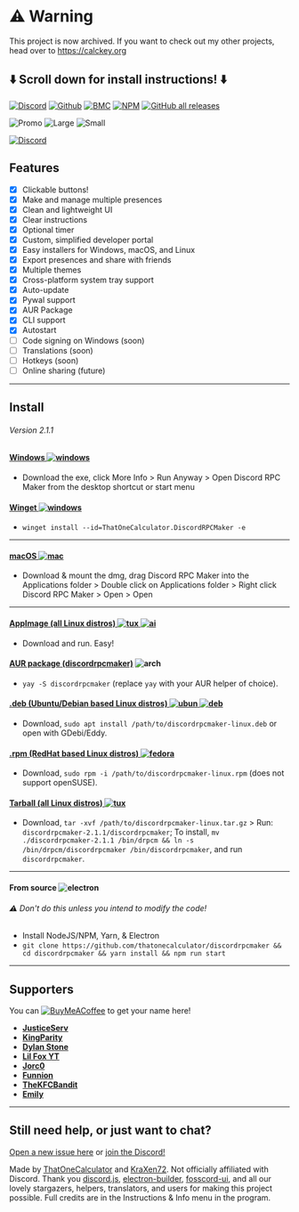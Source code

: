 # ⚠️ Warning

This project is now archived. If you want to check out my other projects, head over to https://calckey.org


## ⬇️ Scroll down for install instructions! ⬇️

[![Discord](https://discordapp.com/api/guilds/716364441658327120/embed.png?style=shield)](https://discord.gg/Z7UZPR3bbW)
[![Github](https://img.shields.io/badge/star_it_on-github-black?style=shield&logo=github)](https://github.com/thatonecalculator/discordrpcmaker)
[![BMC](https://img.shields.io/badge/buy_me_a-coffee-FFDD00?style=shield&logo=paypal)](https://buymeacoffee.com/that1calculator)
[![NPM](https://img.shields.io/badge/on-npm-CF1212.svg?style=flat&logo=npm)](https://www.npmjs.com/discordrpcmaker)
[![GitHub all releases](https://img.shields.io/github/downloads/ThatOneCalculator/DiscordRPCMaker/total)](https://github.com/ThatOneCalculator/DiscordRPCMaker/releases)

![Promo](https://cdn.discordapp.com/attachments/810799100940255260/838968321516503111/ad200kb.jpg)
![Large](https://media.discordapp.net/attachments/810799100940255260/838485035506073630/unknown.png)
![Small](https://media.discordapp.net/attachments/810799100940255260/838485901520797776/unknown.png)

[![Discord](https://discordapp.com/api/guilds/716364441658327120/embed.png?style=banner2)](https://discord.gg/Z7UZPR3bbW)

## Features

- [x] Clickable buttons!
- [x] Make and manage multiple presences
- [x] Clean and lightweight UI
- [x] Clear instructions
- [x] Optional timer
- [x] Custom, simplified developer portal
- [x] Easy installers for Windows, macOS, and Linux
- [x] Export presences and share with friends
- [x] Multiple themes
- [x] Cross-platform system tray support
- [x] Auto-update
- [x] Pywal support
- [x] AUR Package
- [x] CLI support
- [x] Autostart
- [ ] Code signing on Windows (soon)
- [ ] Translations (soon)
- [ ] Hotkeys (soon)
- [ ] Online sharing (future)

---

## Install
###### Version 2.1.1

#### [Windows ![windows](https://media.discordapp.net/attachments/810799100940255260/838488668816932965/ezgif-6-ac9683508192.png)](https://github.com/ThatOneCalculator/DiscordRPCMaker/releases/download/v2.1.1/discordrpcmaker-windows.exe)

- Download the exe, click More Info > Run Anyway > Open Discord RPC Maker from the desktop shortcut or start menu

#### [Winget ![windows](https://media.discordapp.net/attachments/810799100940255260/838488668816932965/ezgif-6-ac9683508192.png)](https://winstall.app/apps/ThatOneCalculator.DiscordRPCMaker)

- `winget install --id=ThatOneCalculator.DiscordRPCMaker -e`

---

#### [macOS ![mac](https://media.discordapp.net/attachments/810799100940255260/838489488505307176/ezgif-6-cea52c6e0dcc.png)](https://github.com/ThatOneCalculator/DiscordRPCMaker/releases/download/v2.1.1/discordrpcmaker-macos.dmg)

- Download & mount the dmg, drag Discord RPC Maker into the Applications folder > Double click on Applications folder > Right click Discord RPC Maker > Open > Open

---

#### [AppImage (all Linux distros) ![tux](https://media.discordapp.net/attachments/810799100940255260/838491112863039558/ezgif-6-17b58fff7c7c.png) ![ai](https://media.discordapp.net/attachments/810799100940255260/838490721232355398/ezgif-6-35f6005300eb.png)](https://github.com/ThatOneCalculator/DiscordRPCMaker/releases/download/v2.1.1/discordrpcmaker-linux.appimage)

- Download and run. Easy!

#### [AUR package (discordrpcmaker)](https://aur.archlinux.org/packages/discordrpcmaker/) ![arch](https://media.discordapp.net/attachments/810799100940255260/838491685892784178/ezgif-6-fd025aa8c722.png)

- `yay -S discordrpcmaker` (replace `yay` with your AUR helper of choice).

#### [.deb (Ubuntu/Debian based Linux distros) ![ubun](https://media.discordapp.net/attachments/810799100940255260/838490150610796544/ezgif-6-0bcaf2484f82.png) ![deb](https://media.discordapp.net/attachments/810799100940255260/838489897975021609/ezgif-6-6c941861dbcc.png)](https://github.com/ThatOneCalculator/DiscordRPCMaker/releases/download/v2.1.1/discordrpcmaker-linux.deb)

- Download, `sudo apt install /path/to/discordrpcmaker-linux.deb` or open with GDebi/Eddy.

#### [.rpm (RedHat based Linux distros) ![fedora](https://media.discordapp.net/attachments/810799100940255260/838492071698104320/ezgif-6-e99994d2403a.png)](https://github.com/ThatOneCalculator/DiscordRPCMaker/releases/download/v2.1.1/discordrpcmaker-linux.rpm)

- Download, `sudo rpm -i /path/to/discordrpcmaker-linux.rpm` (does not support openSUSE).

#### [Tarball (all Linux distros) ![tux](https://media.discordapp.net/attachments/810799100940255260/838491112863039558/ezgif-6-17b58fff7c7c.png)](https://github.com/ThatOneCalculator/DiscordRPCMaker/releases/download/v2.1.1/discordrpcmaker-linux.tar.gz)

- Download, `tar -xvf /path/to/discordrpcmaker-linux.tar.gz` > Run: `discordrpcmaker-2.1.1/discordrpcmaker`; To install, `mv ./discordrpcmaker-2.1.1 /bin/drpcm && ln -s /bin/drpcm/discordrpcmaker /bin/discordrpcmaker`, and run `discordrpcmaker`.

---

#### From source ![electron](https://media.discordapp.net/attachments/810799100940255260/838533828384391208/ezgif-2-828b221b651a.png)
###### ⚠ Don't do this unless you intend to modify the code!
- Install NodeJS/NPM, Yarn, & Electron
- `git clone https://github.com/thatonecalculator/discordrpcmaker && cd discordrpcmaker && yarn install && npm run start`

---

## Supporters
You can [![BuyMeACoffee](https://img.shields.io/badge/buy_me_a-coffee-FFDD00?style=shield&logo=paypal)](https://buymeacoffee.com/that1calculator) to get your name here!

- [**JusticeServ**](https://github.com/justiceserv)
- [**KingParity**](https://twitter.com/KingParity)
- [**Dylan Stone**](https://twitter.com/notDylanstone)
- [**Lil Fox YT**](https://twitter.com/TMBF_YT)
- [**Jorc0**](https://twitter.com/Jorcus334)
- [**Funnion**](https://nion.fun/)
- [**TheKFCBandit**](https://thekfcbandit.ca/)
- [**EmiIy**](https://www.kawaiilista.com/)

---

## Still need help, or just want to chat?
[Open a new issue here](https://github.com/ThatOneCalculator/DiscordRPCMaker/issues) or [join the Discord!](https://discord.gg/Z7UZPR3bbW)

Made by [ThatOneCalculator](https://t1c.dev) and [KraXen72](https://github.com/kraxen72). Not officially affiliated with Discord. Thank you [discord.js](https://github.com/discordjs/rpc/), [electron-builder](https://electron.build), [fosscord-ui](https://github.com/fosscord/fosscord-ui), and all our lovely stargazers, helpers, translators, and users for making this project possible. Full credits are in the Instructions & Info menu in the program.
